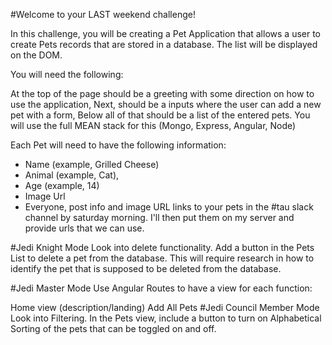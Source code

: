 


#Welcome to your LAST weekend challenge!

In this challenge, you will be creating a Pet Application that allows a user to create Pets records that are stored in a database. The list will be displayed on the DOM.

You will need the following:

At the top of the page should be a greeting with some direction on how to use the application,
Next, should be a inputs where the user can add a new pet with a form,
Below all of that should be a list of the entered pets.
You will use the full MEAN stack for this (Mongo, Express, Angular, Node)

Each Pet will need to have the following information:

* Name (example, Grilled Cheese)
* Animal (example, Cat),
* Age (example, 14)
* Image Url
* Everyone, post info and image URL links to your pets in the #tau slack channel by saturday morning. I'll then put them on my server and provide urls that we can use.

#Jedi Knight Mode
Look into delete functionality. Add a button in the Pets List to delete a pet from the database. This will require research in how to identify the pet that is supposed to be deleted from the database.

#Jedi Master Mode
Use Angular Routes to have a view for each function:

Home view (description/landing)
Add
All Pets
#Jedi Council Member Mode
Look into Filtering. In the Pets view, include a button to turn on Alphabetical Sorting of the pets that can be toggled on and off.
